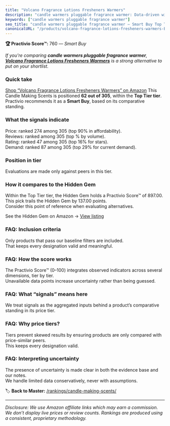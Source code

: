 ```yaml
---
title: "Volcano Fragrance Lotions Fresheners Warmers"
description: "candle warmers pluggable fragrance warmer: Data-driven within Top Tier ranking using the Practivio Score™. Positioned by quality, value, demand, findability, m…"
keywords: ["candle warmers pluggable fragrance warmer"]
seo_title: "candle warmers pluggable fragrance warmer — Smart Buy Top Tier (2025)"
canonicalURL: "/products/volcano-fragrance-lotions-fresheners-warmers-B07SPV9BKG/"
---
```


**🏆 Practivio Score™:** 760 — _Smart Buy_


*If you're comparing **candle warmers pluggable fragrance warmer**, **[Volcano Fragrance Lotions Fresheners Warmers](https://www.amazon.com/dp/B07SPV9BKG?tag=practivio-20)** is a strong alternative to put on your shortlist.*
### Quick take
[Shop “Volcano Fragrance Lotions Fresheners Warmers” on Amazon](https://www.amazon.com/dp/B07SPV9BKG?tag=practivio-20)
This Candle Making Scents is positioned **62 out of 305**, within the **Top Tier tier**.  
Practivio recommends it as a **Smart Buy**, based on its comparative standing.

### What the signals indicate
Price: ranked 274 among 305 (top 90% in affordability).  
Reviews: ranked  among 305 (top % by volume).  
Rating: ranked 47 among 305 (top 16% for stars).  
Demand: ranked 87 among 305 (top 29% for current demand).

### Position in tier
Evaluations are made only against peers in this tier.

### How it compares to the Hidden Gem
Within the Top Tier tier, the Hidden Gem holds a Practivio Score™ of 897.00.  
This pick trails the Hidden Gem by 137.00 points.  
Consider this point of reference when evaluating alternatives.  

See the Hidden Gem on Amazon → [View listing](https://www.amazon.com/dp/B07WRDQ373?tag=practivio-20)

### FAQ: Inclusion criteria
Only products that pass our baseline filters are included.  
That keeps every designation valid and meaningful.

### FAQ: How the score works
The Practivio Score™ (0–100) integrates observed indicators across several dimensions, tier by tier.  
Unavailable data points increase uncertainty rather than being guessed.

### FAQ: What “signals” means here
We treat signals as the aggregated inputs behind a product’s comparative standing in its price tier.

### FAQ: Why price tiers?
Tiers prevent skewed results by ensuring products are only compared with price-similar peers.  
This keeps every designation valid.

### FAQ: Interpreting uncertainty
The presence of uncertainty is made clear in both the evidence base and our notes.  
We handle limited data conservatively, never with assumptions.


🏷️ **Back to Master:** [/rankings/candle-making-scents/](/rankings/candle-making-scents/)

---
_Disclosure: We use Amazon affiliate links which may earn a commission. We don’t display live prices or review counts. Rankings are produced using a consistent, proprietary methodology._
